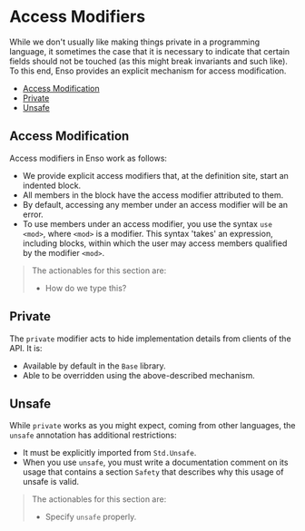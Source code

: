 # Access Modifiers
While we don't usually like making things private in a programming language, it
sometimes the case that it is necessary to indicate that certain fields should
not be touched (as this might break invariants and such like). To this end, Enso
provides an explicit mechanism for access modification.

<!-- MarkdownTOC levels="2,3" autolink="true" -->

- [Access Modification](#access-modification)
- [Private](#private)
- [Unsafe](#unsafe)

<!-- /MarkdownTOC -->

## Access Modification
Access modifiers in Enso work as follows:

- We provide explicit access modifiers that, at the definition site, start an
  indented block.
- All members in the block have the access modifier attributed to them.
- By default, accessing any member under an access modifier will be an error.
- To use members under an access modifier, you use the syntax `use <mod>`, where
  `<mod>` is a modifier. This syntax 'takes' an expression, including blocks,
  within which the user may access members qualified by the modifier `<mod>`.

> The actionables for this section are:
>
> - How do we type this?

## Private
The `private` modifier acts to hide implementation details from clients of the
API. It is:

- Available by default in the `Base` library.
- Able to be overridden using the above-described mechanism.

## Unsafe
While `private` works as you might expect, coming from other languages, the
`unsafe` annotation has additional restrictions:

- It must be explicitly imported from `Std.Unsafe`.
- When you use `unsafe`, you must write a documentation comment on its usage
  that contains a section `Safety` that describes why this usage of unsafe is
  valid.

> The actionables for this section are:
>
> - Specify `unsafe` properly.

